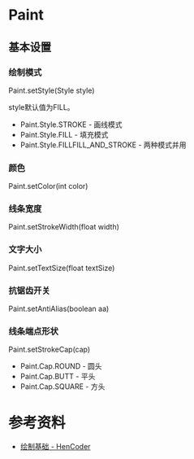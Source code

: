 
# Paint

## 基本设置

### 绘制模式

Paint.setStyle(Style style)

style默认值为FILL。

- Paint.Style.STROKE - 画线模式
- Paint.Style.FILL - 填充模式
- Paint.Style.FILLFILL_AND_STROKE - 两种模式并用

### 颜色

Paint.setColor(int color) 

### 线条宽度

Paint.setStrokeWidth(float width) 

### 文字大小

Paint.setTextSize(float textSize) 

### 抗锯齿开关

Paint.setAntiAlias(boolean aa) 

### 线条端点形状

Paint.setStrokeCap(cap)

- Paint.Cap.ROUND - 圆头
- Paint.Cap.BUTT - 平头 
- Paint.Cap.SQUARE - 方头

### 


# 参考资料
- [绘制基础 - HenCoder](https://hencoder.com/ui-1-1/)